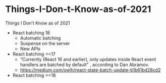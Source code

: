 # Things-I-Don-t-Know-as-of-2021
Things I Don’t Know as of 2021

* React batching 18
  - Automatic batching
  - Suspense on the server
  - New APIs
* React batching <=17
  - “Currently (React 16 and earlier), only updates inside React event handlers are batched by default” , according to Dan Abramov.
  - https://medium.com/swlh/react-state-batch-update-b1b61bd28cd2
* React batching >=18
